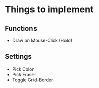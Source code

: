 # Things to implement

## Functions
- Draw on Mouse-Click (Hold)

## Settings
 - Pick Color
 - Pick Eraser
 - Toggle Grid-Border